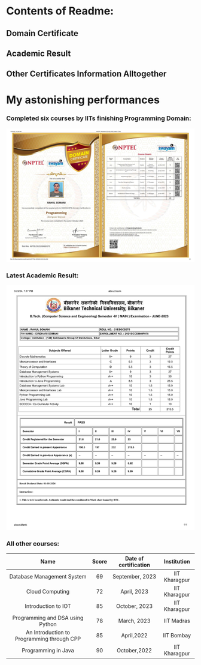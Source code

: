 # Contents of Readme:
## Domain Certificate
## Academic Result
## Other Certificates Information Alltogether

# My astonishing performances
### Completed six courses by IITs finishing Programming Domain:
![NPTEL Domain - Programming](Compressed_Certificates/NPTEL_DOMAIN_CERTIFICATE.jpg)

### Latest Academic Result: 
![fourth_sem_result.jpg](Compressed_Certificates/fourth_sem_result.jpg)

### All other courses: 
| Name                                       | Score | Date of certification | Institution      |
| :----------------------------------------: | :---: | :-------------------: | :--------------: |
| Database Management System                 | 69    | September, 2023       | IIT Kharagpur    |
| Cloud Computing                            | 72    | April, 2023           | IIT Kharagpur    |
| Introduction to IOT                        | 85    | October, 2023         | IIT Kharagpur    |
| Programming and DSA using Python           | 78    | March, 2023           | IIT Madras       |
| An Introduction to Programming through CPP | 85    | April,2022            | IIT Bombay       |
| Programming in Java                        | 90    | October,2022          | IIT Kharagpur    |